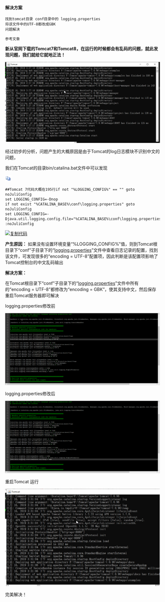 #### 解决方案

```
找到tomcat目录 conf目录中的 logging.properties
将该文件中的UTF-8都改成GBK
问题解决
```

```
参考文章
```

**新从官网下载的Tomcat7和Tomcat8，在运行的时候都会有乱码的问题，就此发现问题，我们就给它就地正法！**

![img](assets/tomcat控制台中文乱码问题/1760573-20190816152726104-970805838.png)

 

经过初步的分析，问题产生的大概原因是由于Tomcat的log日志模块不识别中文的问题，

我们在Tomcat的目录bin/catalina.bat文件中可以发现

[![复制代码](assets/tomcat控制台中文乱码问题/copycode.gif)](javascript:void(0);)

```
##Tomcat 7代码大概在195行if not "%LOGGING_CONFIG%" == "" goto noJuliConfig
set LOGGING_CONFIG=-Dnop
if not exist "%CATALINA_BASE%\conf\logging.properties" goto noJuliConfig
set LOGGING_CONFIG=-Djava.util.logging.config.file="%CATALINA_BASE%\conf\logging.properties"
:noJuliConfig
```

[![复制代码](https://common.cnblogs.com/images/copycode.gif)](javascript:void(0);)

 

**产生原因：**
如果没有设置环境变量“%LOGGING_CONFIG%”值，则到Tomcat根目录下“conf”子目录下的“[logging.properties](https://link.zhihu.com/?target=http%3A//logging.properties/)”文件中查看日志记录的配置，找到该文件，可发现很多的“encoding = UTF-8”配置项，因此判断是该配置项影响了Tomcat控制台的中文乱码输出

**解决方案：**

在Tomcat根目录下“conf”子目录下的“[logging.properties](https://link.zhihu.com/?target=http%3A//logging.properties/)”文件中所有的“encoding = UTF-8”都修改为“encoding = GBK”，使其支持中文，然后保存重启Tomcat服务器即可解决

 

logging.properties修改前

![img](assets/tomcat控制台中文乱码问题/1760573-20190816153020066-1519038101.png)

logging.properties修改后

![img](assets/tomcat控制台中文乱码问题/1760573-20190816153053131-8467419.png)

 

 重启Tomcat 运行

![img](assets/tomcat控制台中文乱码问题/1760573-20190816153122238-3974073.png)

 

 完美解决！